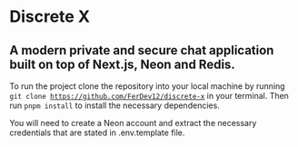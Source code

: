 # Discrete X

## A modern private and secure chat application built on top of Next.js, Neon and Redis.

To run the project clone the repository into your local machine by running <code>git clone https://github.com/FerDev12/discrete-x</code> in your terminal. Then run <code>pnpm install</code> to install the necessary dependencies.

You will need to create a Neon account and extract the necessary credentials that are stated in .env.template file.
